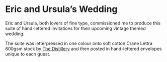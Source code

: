 # Eric and Ursula’s Wedding

Eric and Ursula, both lovers of fine type, commissioned me to produce this suite of hand-lettered invitations for their upcoming vintage themed wedding.

The suite was letterpressed in one colour onto soft cotton Crane Lettra 600gsm stock by [The Distillery](http://www.the-distillery.com.au/) and then posted in hand-lettered envelopes unique to each guest.